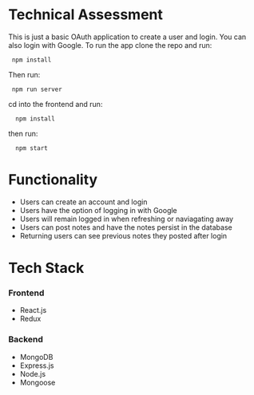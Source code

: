 # Technical Assessment
This is just a basic OAuth application to create a user and login. You can also login with Google. To run the app clone the repo and run:

     npm install
Then run:

     npm run server
cd into the frontend and run: 
      
      npm install
then run: 

      npm start
      
# Functionality

  * Users can create an account and login
  * Users have the option of logging in with Google
  * Users will remain logged in when refreshing or naviagating away
  * Users can post notes and have the notes persist in the database
  * Returning users can see previous notes they posted after login

# Tech Stack

 ### Frontend
  * React.js
  * Redux
  
 ### Backend
  * MongoDB
  * Express.js
  * Node.js
  * Mongoose
